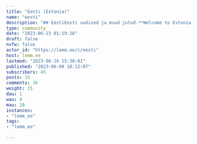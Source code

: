 ```yaml
---
title: "Eesti (Estonia)" 
name: "eesti"
description: "## EestiEesti uudised ja muud jutud.**Welcome to Estonia! English posts are welcome.**"
type: community
date: "2023-06-23 01:19:26"
draft: false
nsfw: false
actor_id: "https://lemm.ee/c/eesti"
host: lemm.ee
lastmod: "2023-06-16 15:38:01"
published: "2023-06-09 10:12:07"
subscribers: 45
posts: 15
comments: 36
weight: 15
dau: 1
wau: 4
mau: 10
instances:
- "lemm_ee"
tags: 
- "lemm_ee"

---
```

